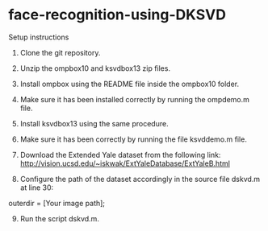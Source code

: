# face-recognition-using-DKSVD

Setup instructions

1. Clone the git repository.
2. Unzip the ompbox10 and ksvdbox13 zip files.
3. Install ompbox using the README file inside the ompbox10 folder. 
4. Make sure it has been installed correctly by running the ompdemo.m file.
4. Install ksvdbox13 using the same procedure.
5. Make sure it has been correctly by running the file ksvddemo.m file.
7. Download the Extended Yale dataset from the following link:
    http://vision.ucsd.edu/~iskwak/ExtYaleDatabase/ExtYaleB.html
	
8. Configure the path of the dataset accordingly in the source file dskvd.m at line 30:

outerdir = [Your image path];

9. Run the script dskvd.m.